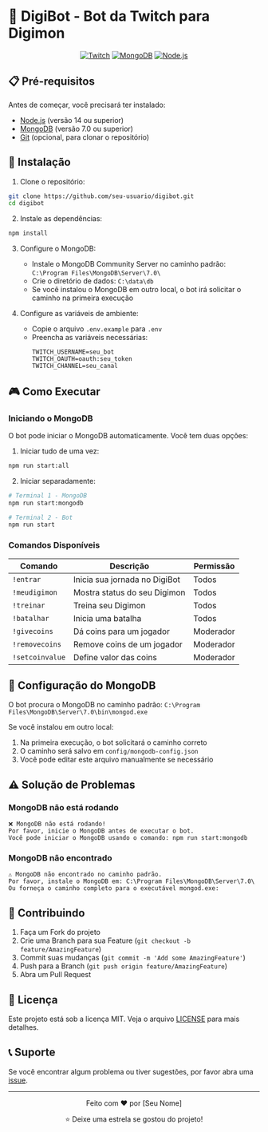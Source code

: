 # 🤖 DigiBot - Bot da Twitch para Digimon

<div align="center">
    
  [![Twitch](https://img.shields.io/badge/Twitch-9146FF?style=for-the-badge&logo=twitch&logoColor=white)](https://twitch.tv/0baratta)
  [![MongoDB](https://img.shields.io/badge/MongoDB-4EA94B?style=for-the-badge&logo=mongodb&logoColor=white)](https://www.mongodb.com/)
  [![Node.js](https://img.shields.io/badge/Node.js-339933?style=for-the-badge&logo=nodedotjs&logoColor=white)](https://nodejs.org/)
</div>

## 📋 Pré-requisitos

Antes de começar, você precisará ter instalado:

- [Node.js](https://nodejs.org/) (versão 14 ou superior)
- [MongoDB](https://www.mongodb.com/try/download/community) (versão 7.0 ou superior)
- [Git](https://git-scm.com/) (opcional, para clonar o repositório)

## 🚀 Instalação

1. Clone o repositório:
```bash
git clone https://github.com/seu-usuario/digibot.git
cd digibot
```

2. Instale as dependências:
```bash
npm install
```

3. Configure o MongoDB:
   - Instale o MongoDB Community Server no caminho padrão: `C:\Program Files\MongoDB\Server\7.0\`
   - Crie o diretório de dados: `C:\data\db`
   - Se você instalou o MongoDB em outro local, o bot irá solicitar o caminho na primeira execução

4. Configure as variáveis de ambiente:
   - Copie o arquivo `.env.example` para `.env`
   - Preencha as variáveis necessárias:
     ```
     TWITCH_USERNAME=seu_bot
     TWITCH_OAUTH=oauth:seu_token
     TWITCH_CHANNEL=seu_canal
     ```

## 🎮 Como Executar

### Iniciando o MongoDB

O bot pode iniciar o MongoDB automaticamente. Você tem duas opções:

1. Iniciar tudo de uma vez:
```bash
npm run start:all
```

2. Iniciar separadamente:
```bash
# Terminal 1 - MongoDB
npm run start:mongodb

# Terminal 2 - Bot
npm run start
```

### Comandos Disponíveis

| Comando | Descrição | Permissão |
|---------|-----------|-----------|
| `!entrar` | Inicia sua jornada no DigiBot | Todos |
| `!meudigimon` | Mostra status do seu Digimon | Todos |
| `!treinar` | Treina seu Digimon | Todos |
| `!batalhar` | Inicia uma batalha | Todos |
| `!givecoins` | Dá coins para um jogador | Moderador |
| `!removecoins` | Remove coins de um jogador | Moderador |
| `!setcoinvalue` | Define valor das coins | Moderador |

## 🔧 Configuração do MongoDB

O bot procura o MongoDB no caminho padrão: `C:\Program Files\MongoDB\Server\7.0\bin\mongod.exe`

Se você instalou em outro local:
1. Na primeira execução, o bot solicitará o caminho correto
2. O caminho será salvo em `config/mongodb-config.json`
3. Você pode editar este arquivo manualmente se necessário

## ⚠️ Solução de Problemas

### MongoDB não está rodando
```
❌ MongoDB não está rodando!
Por favor, inicie o MongoDB antes de executar o bot.
Você pode iniciar o MongoDB usando o comando: npm run start:mongodb
```

### MongoDB não encontrado
```
⚠️ MongoDB não encontrado no caminho padrão.
Por favor, instale o MongoDB em: C:\Program Files\MongoDB\Server\7.0\
Ou forneça o caminho completo para o executável mongod.exe:
```

## 🤝 Contribuindo

1. Faça um Fork do projeto
2. Crie uma Branch para sua Feature (`git checkout -b feature/AmazingFeature`)
3. Commit suas mudanças (`git commit -m 'Add some AmazingFeature'`)
4. Push para a Branch (`git push origin feature/AmazingFeature`)
5. Abra um Pull Request

## 📝 Licença

Este projeto está sob a licença MIT. Veja o arquivo [LICENSE](LICENSE) para mais detalhes.

## 📞 Suporte

Se você encontrar algum problema ou tiver sugestões, por favor abra uma [issue](https://github.com/seu-usuario/digibot/issues).

---

<div align="center">
  <p>Feito com ❤️ por [Seu Nome]</p>
  <p>⭐️ Deixe uma estrela se gostou do projeto!</p>
</div>

